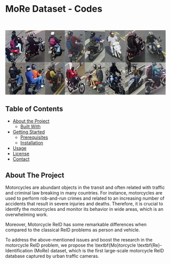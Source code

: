 # MoRe Dataset - Codes

<!-- PROJECT IMG -->
<br />
<p align="center">
  <a href="https://github.com/augustomaillo/MoRe---ReID-Codes">
    <img src="samples.png">
  </a>
</p>

<!-- TABLE OF CONTENTS -->
## Table of Contents

* [About the Project](#about-the-project)
  * [Built With](#built-with)
* [Getting Started](#getting-started)
  * [Prerequisites](#prerequisites)
  * [Installation](#installation)
* [Usage](#usage)
* [License](#license)
* [Contact](#contact)

<!-- ABOUT THE PROJECT -->
## About The Project

Motorcycles are abundant objects in the transit and often related with traffic and criminal law breaking in many countries. For instance, motorcycles are used to perform rob-and-run crimes and related to an increasing number of accidents that result in severe injuries and deaths. Therefore, it is crucial to identify the motorcycles and monitor its behavior in wide areas, which is an overwhelming work.

Moreover, Motorcycle ReID has some remarkable differences when compared to the classical ReID problems as person and vehicle.

To address the above-mentioned issues and boost the research in the motorcycle ReID problem, we propose the \textbf{Mo}torcycle \textbf{Re}-Identification (MoRe) dataset, which is the first large-scale motorcycle ReID database captured by urban traffic cameras.
